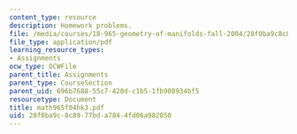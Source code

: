 ```yaml
---
content_type: resource
description: Homework problems.
file: /media/courses/18-965-geometry-of-manifolds-fall-2004/28f0ba9c8c8977bda7844fd06a982050_math965f04hk3.pdf
file_type: application/pdf
learning_resource_types:
- Assignments
ocw_type: OCWFile
parent_title: Assignments
parent_type: CourseSection
parent_uid: 696b7688-55c7-420d-c1b5-1fb908934bf5
resourcetype: Document
title: math965f04hk3.pdf
uid: 28f0ba9c-8c89-77bd-a784-4fd06a982050
---
```

